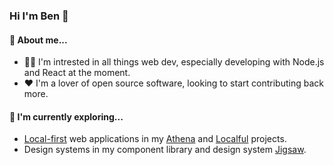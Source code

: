 ### Hi I'm Ben 👋

#### 🤔 About me...
- 👨‍💻 I'm intrested in all things web dev, especially developing with Node.js and React at the moment.
- ❤️ I'm a lover of open source software, looking to start contributing back more.  

#### 🌱 I'm currently exploring...
- [Local-first](https://www.inkandswitch.com/local-first/) web applications in my [Athena](https://github.com/ben-ryder/athena) and [Localful](https://github.com/ben-ryder/localful) projects.
- Design systems in my component library and design system [Jigsaw](https://github.com/ben-ryder/jigsaw).

<!--
**ben-ryder/ben-ryder** is a ✨ _special_ ✨ repository because its `README.md` (this file) appears on your GitHub profile.

Here are some ideas to get you started:

- 🔭 I’m currently working on ...
- 🌱 I’m currently learning ...
- 👯 I’m looking to collaborate on ...
- 🤔 I’m looking for help with ...
- 💬 Ask me about ...
- 📫 How to reach me: ...
- 😄 Pronouns: ...
- ⚡ Fun fact: ...
-->

